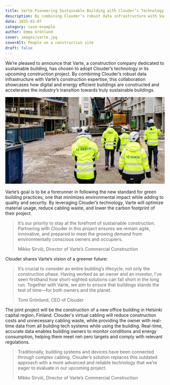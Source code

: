 ```yaml
---
title: Varte Pioneering Sustainable Building with Clouder’s Technology
description: By combining Clouder’s robust data infrastructure with Varte’s construction expertise, this collaboration showcases how digital and energy efficient buildings are constructed and  accelerates the industry’s transition towards truly sustainable and energy efficient buildings.
date: 2025-02-07
category: case-example
author: Emma Grönlund
cover: images/varte.jpg
coverAlt: People on a construction site
draft: false
---
```


We’re pleased to announce that Varte, a construction company dedicated to sustainable building, has chosen to adopt Clouder’s technology in its upcoming construction project. By combining Clouder’s robust data infrastructure with Varte’s construction expertise, this collaboration showcases how digital and energy efficient buildings are constructed and accelerates the industry’s transition towards truly sustainable buildings.

![People on a construction site](images/varte.jpg)

Varte’s goal is to be a forerunner in following the new standard for green building practices, one that minimizes environmental impact while adding to quality and security. By leveraging Clouder’s technology, Varte will optimize material usage, reduce cabling waste, and lower the carbon footprint of their project.

> It’s our priority to stay at the forefront of sustainable construction. Partnering with Clouder in this project ensures we remain agile, innovative, and prepared to meet the growing demand from environmentally conscious owners and occupiers.
>
> Mikko Sirviö, Director of Varte’s Commercial Construction

Clouder shares Varte’s vision of a greener future:

> It’s crucial to consider an entire building’s lifecycle, not only the construction phase. Having worked as an owner and an investor, I’ve seen firsthand how short-sighted solutions can fall short in the long run. Together with Varte, we aim to ensure that buildings stands the test of time—for both owners and the planet.
>
> Tomi Grönlund, CEO of Clouder

The joint project will be the construction of a new office building in Helsinki capital region, Finland. Clouder's virtual cabling will reduce construction costs and unnecessary cabling waste, while providing the owner with real-time data from all building tech systems while using the building. Real-time, accurate data enables building owners to monitor conditions and energy consumption, helping them meet net-zero targets and comply with relevant regulations.

> Traditionally, building systems and devices have been connected through complex cabling. Clouder’s solution replaces this outdated approach with a more advanced and reliable technology that we’re eager to evaluate in our upcoming project.
>
> Mikko Sirviö, Director of Varte’s Commercial Construction
